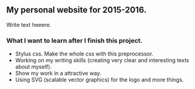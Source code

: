 ## My personal website for 2015-2016.
Write text heeere.

### What I want to learn after I finish this project.
- Stylus css. Make the whole css with this preprocessor.
- Working on my writing skills (creating very clear and interesting texts about myself).
- Show my work in a attractive way.
- Using SVG (scalable vector graphics) for the logo and more things. 
